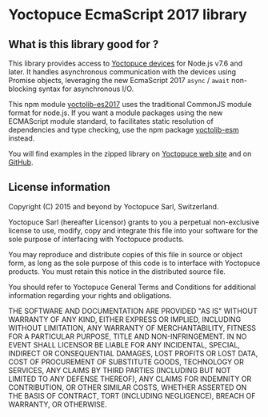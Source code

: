 Yoctopuce EcmaScript 2017 library
=================================

## What is this library good for ?

This library provides access to [Yoctopuce devices](https://www.yoctopuce.com) for Node.js v7.6 and later.
It handles asynchronous communication with the devices using Promise objects, 
leveraging the new EcmaScript 2017 `async` / `await` non-blocking syntax for asynchronous I/O.

This npm module [yoctolib-es2017](https://www.npmjs.com/package/yoctolib-es2017) uses the traditional
CommonJS module format for node.js. If you want a module packages using the new
ECMAScript module standard, to facilitates static resolution of dependencies and
type checking, use the npm package 
[yoctolib-esm](https://www.npmjs.com/package/yoctolib-esm) instead.

You will find examples in the zipped library on [Yoctopuce web site](https://www.yoctopuce.com/EN/libraries.php)
and on [GitHub](https://github.com/yoctopuce/yoctolib_es2017).

## License information

Copyright (C) 2015 and beyond by Yoctopuce Sarl, Switzerland.

Yoctopuce Sarl (hereafter Licensor) grants to you a perpetual
non-exclusive license to use, modify, copy and integrate this
file into your software for the sole purpose of interfacing
with Yoctopuce products.

You may reproduce and distribute copies of this file in
source or object form, as long as the sole purpose of this
code is to interface with Yoctopuce products. You must retain
this notice in the distributed source file.

You should refer to Yoctopuce General Terms and Conditions
for additional information regarding your rights and
obligations.

THE SOFTWARE AND DOCUMENTATION ARE PROVIDED "AS IS" WITHOUT
WARRANTY OF ANY KIND, EITHER EXPRESS OR IMPLIED, INCLUDING
WITHOUT LIMITATION, ANY WARRANTY OF MERCHANTABILITY, FITNESS
FOR A PARTICULAR PURPOSE, TITLE AND NON-INFRINGEMENT. IN NO
EVENT SHALL LICENSOR BE LIABLE FOR ANY INCIDENTAL, SPECIAL,
INDIRECT OR CONSEQUENTIAL DAMAGES, LOST PROFITS OR LOST DATA,
COST OF PROCUREMENT OF SUBSTITUTE GOODS, TECHNOLOGY OR
SERVICES, ANY CLAIMS BY THIRD PARTIES (INCLUDING BUT NOT
LIMITED TO ANY DEFENSE THEREOF), ANY CLAIMS FOR INDEMNITY OR
CONTRIBUTION, OR OTHER SIMILAR COSTS, WHETHER ASSERTED ON THE
BASIS OF CONTRACT, TORT (INCLUDING NEGLIGENCE), BREACH OF
WARRANTY, OR OTHERWISE.

